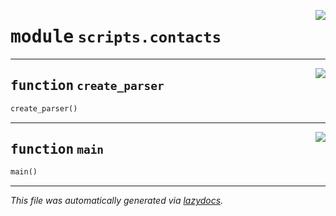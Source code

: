<!-- markdownlint-disable -->

<a href="https://github.com/spqb/adabmDCApy/tree/main/adabmDCA/adabmDCA/scripts/contacts.py#L0"><img align="right" style="float:right;" src="https://img.shields.io/badge/-source-cccccc?style=flat-square"></a>

# <kbd>module</kbd> `scripts.contacts`





---

<a href="https://github.com/spqb/adabmDCApy/tree/main/adabmDCA/adabmDCA/scripts/contacts.py#L13"><img align="right" style="float:right;" src="https://img.shields.io/badge/-source-cccccc?style=flat-square"></a>

## <kbd>function</kbd> `create_parser`

```python
create_parser()
```






---

<a href="https://github.com/spqb/adabmDCApy/tree/main/adabmDCA/adabmDCA/scripts/contacts.py#L21"><img align="right" style="float:right;" src="https://img.shields.io/badge/-source-cccccc?style=flat-square"></a>

## <kbd>function</kbd> `main`

```python
main()
```








---

_This file was automatically generated via [lazydocs](https://github.com/ml-tooling/lazydocs)._
